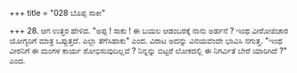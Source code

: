 +++
title = "028 ಬೊಪ್ಪ ಸಾಕೀ"

+++
28. ಆಗ ಉತ್ತರ ಹೇಳಿದ. "ಅಪ್ಪ ! ಸಾಕು ! ಈ ಬಯಲ ಆಡಂಬರಕ್ಕೆ ನಾನು ಅರ್ಹನೆ ? ಇಂಥ ವೀರೋಪಚಾರ ಯೋಗ್ಯರಿಗೆ ಮಾತ್ರ ಒಪ್ಪುತ್ತದೆ. ಎಲ್ಲಾ ತೆಗೆಸಿಹಾಕು" ಎಂದ. ವಿರಾಟ ಅದನ್ನು ವಿನಯವೆಂದೇ ಭಾವಿಸಿ ನಗುತ್ತ. "ಇಂಥ ವೀರನಿಗೆ ಈ ಮಂಗಳ ಕಾರ್ಯ ಶೋಭಿಸುವುದಿಲ್ಲವೆ ? ನಿನ್ನನ್ನು ಬಿಟ್ಟರೆ ಲೋಕದಲ್ಲಿ ಈ ನಿಗರ್ವಿತೆ ಬೇರೆ ಯಾರಿಗಿದೆ ?" ಎಂದ.